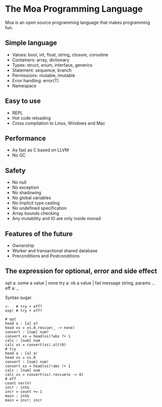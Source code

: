 # The Moa Programming Language
Moa is an open source programming language that makes programming fun.

## Simple language
- Values: bool, int, float, string, closure, coroutine
- Containers: array, dictionary
- Types: struct, enum, interface, generics
- Statement: sequence, branch
- Permissions: mutable, imutable
- Error handling: error(T)
- Namespace

## Easy to use
- REPL
- Hot code reloading
- Cross compilation to Linux, Windows and Mac

## Performance
- As fast as C based on LLVM
- No GC

## Safety
- No null
- No exception
- No shadowing
- No global variables
- No implicit type casting
- No undefined specification
- Array bounds checking
- Any mutability and IO are only inside monad

## Features of the future
- Ownership
- Worker and transactional shared database
- Preconditions and Postconditions

## The expression for optional, error and side effect
opt a: some a value | none
try a: ok a value | fail message string, params ...
eff a: _

Syntax sugar.
```
<-   # try + eff?
exp! # try + eff?

# opt
head a : [a] a?
head xs = xs.0.rescue(_ -> none)
convert : [num] num?
convert xs = head(xs)?abs ?+ 1
calc : [num] num
calc xs = convert(xs).alt(0)
# try
head a : [a] a!
head xs = xs.0
convert : [num] num!
convert xs = head(xs)!abs !+ 1
calc : [num] num
calc xs = convert(xs).rescue(e -> 0)
# eff
count var(n)
incr : int&
incr = count += 1
main : int&
main = incr; incr
```
